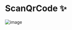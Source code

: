 # ScanQrCode ✨


![image](https://user-images.githubusercontent.com/79959818/171772544-02d7f986-5902-460c-9c59-df504b2cf9b8.png)

